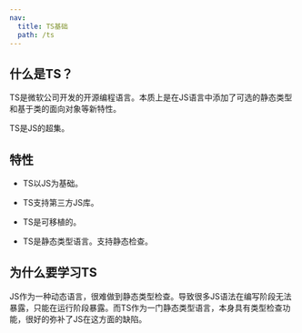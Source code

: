 ```yaml
---
nav:
  title: TS基础
  path: /ts
---
```


## 什么是TS？

TS是微软公司开发的开源编程语言。本质上是在JS语言中添加了可选的静态类型和基于类的面向对象等新特性。

TS是JS的超集。

## 特性

* TS以JS为基础。

* TS支持第三方JS库。

* TS是可移植的。

* TS是静态类型语言。支持静态检查。

## 为什么要学习TS

JS作为一种动态语言，很难做到静态类型检查。导致很多JS语法在编写阶段无法暴露，只能在运行阶段暴露。而TS作为一门静态类型语言，本身具有类型检查功能，很好的弥补了JS在这方面的缺陷。


